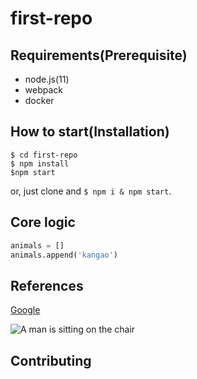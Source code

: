 # first-repo

## Requirements(Prerequisite)

- node.js(11)
- webpack
- docker

## How to start(Installation)

```shell
$ cd first-repo
$ npm install
$npm start
```
or, just clone and ` $ npm i & npm start `.

## Core logic

```python
animals = []
animals.append('kangao')
```

## References

[Google](https://www.googe.com/)

![A man is sitting on the chair](/imgs/man-on-the-chair.jpg)

## Contributing
